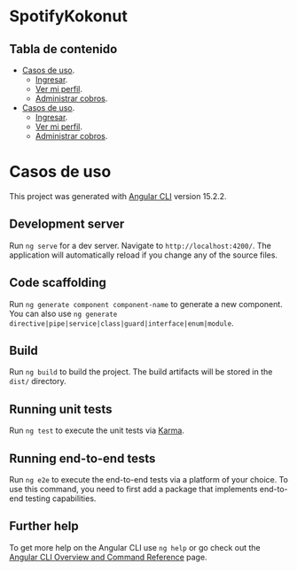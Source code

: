# SpotifyKokonut

## Tabla de contenido
-   [Casos de uso](#casos-de-uso).
    -   [Ingresar](#ingresar).
    -   [Ver mi perfil](#ver-mi-perfil).
    -   [Administrar cobros](#administrar-cobros).
-   [Casos de uso](#casos-de-uso).
    -   [Ingresar](#ingresar).
    -   [Ver mi perfil](#ver-mi-perfil).
    -   [Administrar cobros](#administrar-cobros).

# Casos de uso


This project was generated with [Angular CLI](https://github.com/angular/angular-cli) version 15.2.2.

## Development server

Run `ng serve` for a dev server. Navigate to `http://localhost:4200/`. The application will automatically reload if you change any of the source files.

## Code scaffolding

Run `ng generate component component-name` to generate a new component. You can also use `ng generate directive|pipe|service|class|guard|interface|enum|module`.

## Build

Run `ng build` to build the project. The build artifacts will be stored in the `dist/` directory.

## Running unit tests

Run `ng test` to execute the unit tests via [Karma](https://karma-runner.github.io).

## Running end-to-end tests

Run `ng e2e` to execute the end-to-end tests via a platform of your choice. To use this command, you need to first add a package that implements end-to-end testing capabilities.

## Further help

To get more help on the Angular CLI use `ng help` or go check out the [Angular CLI Overview and Command Reference](https://angular.io/cli) page.
